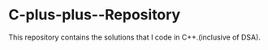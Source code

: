 # C-plus-plus--Repository
This repository contains the solutions that I code in C++.(inclusive of DSA).
